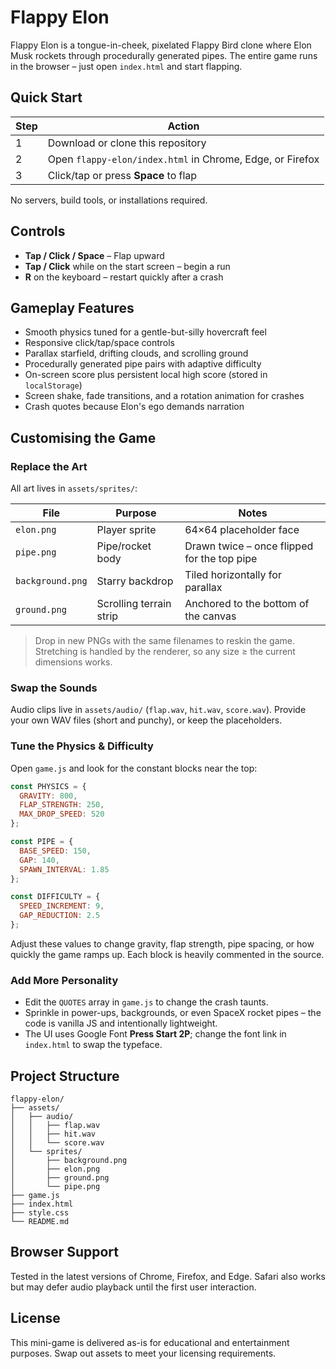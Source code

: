 # Flappy Elon

Flappy Elon is a tongue-in-cheek, pixelated Flappy Bird clone where Elon Musk rockets through procedurally generated pipes. The entire game runs in the browser – just open `index.html` and start flapping.

## Quick Start

| Step | Action |
| --- | --- |
| 1 | Download or clone this repository |
| 2 | Open `flappy-elon/index.html` in Chrome, Edge, or Firefox |
| 3 | Click/tap or press **Space** to flap |

No servers, build tools, or installations required.

## Controls

- **Tap / Click / Space** – Flap upward
- **Tap / Click** while on the start screen – begin a run
- **R** on the keyboard – restart quickly after a crash

## Gameplay Features

- Smooth physics tuned for a gentle-but-silly hovercraft feel
- Responsive click/tap/space controls
- Parallax starfield, drifting clouds, and scrolling ground
- Procedurally generated pipe pairs with adaptive difficulty
- On-screen score plus persistent local high score (stored in `localStorage`)
- Screen shake, fade transitions, and a rotation animation for crashes
- Crash quotes because Elon's ego demands narration

## Customising the Game

### Replace the Art

All art lives in `assets/sprites/`:

| File | Purpose | Notes |
| --- | --- | --- |
| `elon.png` | Player sprite | 64×64 placeholder face | 
| `pipe.png` | Pipe/rocket body | Drawn twice – once flipped for the top pipe |
| `background.png` | Starry backdrop | Tiled horizontally for parallax |
| `ground.png` | Scrolling terrain strip | Anchored to the bottom of the canvas |

> Drop in new PNGs with the same filenames to reskin the game. Stretching is handled by the renderer, so any size ≥ the current dimensions works.

### Swap the Sounds

Audio clips live in `assets/audio/` (`flap.wav`, `hit.wav`, `score.wav`). Provide your own WAV files (short and punchy), or keep the placeholders.

### Tune the Physics & Difficulty

Open `game.js` and look for the constant blocks near the top:

```js
const PHYSICS = {
  GRAVITY: 800,
  FLAP_STRENGTH: 250,
  MAX_DROP_SPEED: 520
};

const PIPE = {
  BASE_SPEED: 150,
  GAP: 140,
  SPAWN_INTERVAL: 1.85
};

const DIFFICULTY = {
  SPEED_INCREMENT: 9,
  GAP_REDUCTION: 2.5
};
```

Adjust these values to change gravity, flap strength, pipe spacing, or how quickly the game ramps up. Each block is heavily commented in the source.

### Add More Personality

- Edit the `QUOTES` array in `game.js` to change the crash taunts.
- Sprinkle in power-ups, backgrounds, or even SpaceX rocket pipes – the code is vanilla JS and intentionally lightweight.
- The UI uses Google Font **Press Start 2P**; change the font link in `index.html` to swap the typeface.

## Project Structure

```
flappy-elon/
├── assets/
│   ├── audio/
│   │   ├── flap.wav
│   │   ├── hit.wav
│   │   └── score.wav
│   └── sprites/
│       ├── background.png
│       ├── elon.png
│       ├── ground.png
│       └── pipe.png
├── game.js
├── index.html
├── style.css
└── README.md
```

## Browser Support

Tested in the latest versions of Chrome, Firefox, and Edge. Safari also works but may defer audio playback until the first user interaction.

## License

This mini-game is delivered as-is for educational and entertainment purposes. Swap out assets to meet your licensing requirements.

